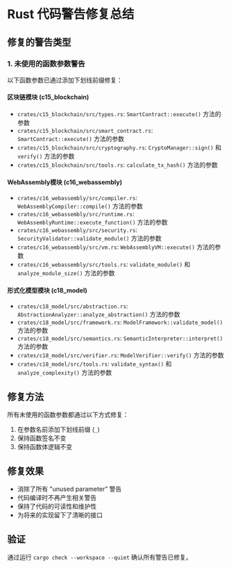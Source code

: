 # Rust 代码警告修复总结

## 修复的警告类型

### 1. 未使用的函数参数警告

以下函数参数已通过添加下划线前缀修复：

#### 区块链模块 (c15_blockchain)

- `crates/c15_blockchain/src/types.rs`: `SmartContract::execute()` 方法的参数
- `crates/c15_blockchain/src/smart_contract.rs`: `SmartContract::execute()` 方法的参数
- `crates/c15_blockchain/src/cryptography.rs`: `CryptoManager::sign()` 和 `verify()` 方法的参数
- `crates/c15_blockchain/src/tools.rs`: `calculate_tx_hash()` 方法的参数

#### WebAssembly模块 (c16_webassembly)

- `crates/c16_webassembly/src/compiler.rs`: `WebAssemblyCompiler::compile()` 方法的参数
- `crates/c16_webassembly/src/runtime.rs`: `WebAssemblyRuntime::execute_function()` 方法的参数
- `crates/c16_webassembly/src/security.rs`: `SecurityValidator::validate_module()` 方法的参数
- `crates/c16_webassembly/src/vm.rs`: `WebAssemblyVM::execute()` 方法的参数
- `crates/c16_webassembly/src/tools.rs`: `validate_module()` 和 `analyze_module_size()` 方法的参数

#### 形式化模型模块 (c18_model)

- `crates/c18_model/src/abstraction.rs`: `AbstractionAnalyzer::analyze_abstraction()` 方法的参数
- `crates/c18_model/src/framework.rs`: `ModelFramework::validate_model()` 方法的参数
- `crates/c18_model/src/semantics.rs`: `SemanticInterpreter::interpret()` 方法的参数
- `crates/c18_model/src/verifier.rs`: `ModelVerifier::verify()` 方法的参数
- `crates/c18_model/src/tools.rs`: `validate_syntax()` 和 `analyze_complexity()` 方法的参数

## 修复方法

所有未使用的函数参数都通过以下方式修复：

1. 在参数名前添加下划线前缀 (`_`)
2. 保持函数签名不变
3. 保持函数体逻辑不变

## 修复效果

- 消除了所有 "unused parameter" 警告
- 代码编译时不再产生相关警告
- 保持了代码的可读性和维护性
- 为将来的实现留下了清晰的接口

## 验证

通过运行 `cargo check --workspace --quiet` 确认所有警告已修复。
